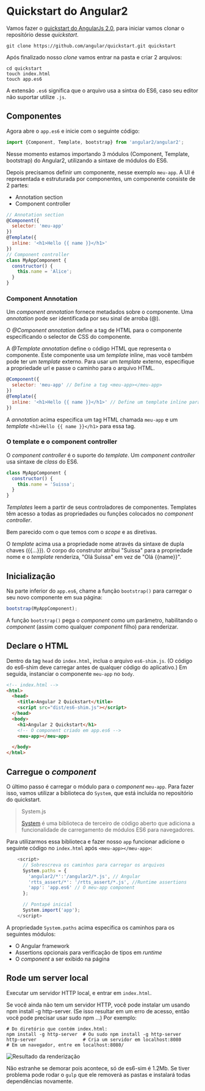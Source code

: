 # Quickstart do Angular2

Vamos fazer o [quickstart do AngularJs 2.0](https://angular.io/docs/js/latest/quickstart.html), para iniciar vamos clonar o repositório desse *quickstart*.

```
git clone https://github.com/angular/quickstart.git quickstart
```

Após finalizado nosso *clone* vamos entrar na pasta e criar 2 arquivos:

```
cd quickstart
touch index.html
touch app.es6
```

A extensão `.es6` significa que o arquivo usa a sintxa do ES6, caso seu editor não suportar utilize `.js`.

## Componentes
Agora abre o `app.es6` e inicie com o seguinte código:

```js
import {Component, Template, bootstrap} from 'angular2/angular2';
```

Nesse momento estamos importando 3 módulos (Component, Template, bootstrap) do Angular2, utilizando a sintaxe de módulos do ES6.

Depois precisamos definir um componente, nesse exemplo `meu-app`.
A UI é representada e estruturada por componentes, um componente consiste de 2 partes:

- Annotation section
- Component controller

```js
// Annotation section
@Component({
  selector: 'meu-app'
})
@Template({
  inline: '<h1>Hello {{ name }}</h1>'
})
// Component controller
class MyAppComponent {
  constructor() {
    this.name = 'Alice';
  }
}
```


### Component Annotation

Um *component annotation* fornece metadados sobre o componente. Uma *annotation* pode ser identificada por seu sinal de arroba (@).

O *@Component annotation* define a tag de HTML para o componente especificando o selector de CSS do componente.

A *@Template annotation* define o código HTML que representa o componente. Este componente usa um *template* inline, mas você também pode ter um *template* externo. Para usar um *template* externo, especifique a propriedade url e passe o caminho para o arquivo HTML.

```js
@Component({
  selector: 'meu-app' // Define a tag <meu-app></meu-app>
})
@Template({
  inline: '<h1>Hello {{ name }}</h1>' // Define um template inline para o  componente
})
```

A *annotation* acima especifica um tag HTML chamada `meu-app` e um *template* `<h1>Hello {{ name }}</h1>` para essa tag.


### O template e o component controller

O *component controller* é o suporte do *template*. Um *component controller* usa sintaxe de *class* do ES6.

```js
class MyAppComponent {
  constructor() {
    this.name = 'Suissa';
  }
}
```

*Templates* leem a partir de seus controladores de componentes. Templates têm acesso a todas as propriedades ou funções colocados no *component controller*.

Bem parecido com o que temos com o *scope* e as diretivas.

O *template* acima usa a propriedade nome através da sintaxe de dupla chaves ({{...}}). O corpo do construtor atribui "Suissa" para a propriedade nome e o *template* renderiza, "Olá Suissa" em vez de "Olá {{name}}".

## Inicialização

Na parte inferior do `app.es6`, chame a função `bootstrap()` para carregar o seu novo componente em sua página:

```js
bootstrap(MyAppComponent);
```

A função `bootstrap()` pega o *component* como um parâmetro, habilitando o *component* (assim como qualquer *component* filho) para renderizar.

## Declare o HTML

Dentro da tag `head` do `index.html`, inclua o arquivo `es6-shim.js`. (O código do es6-shim deve carregar antes de qualquer código do aplicativo.) Em seguida, instanciar o componente `meu-app` no `body`.

```html
<!-- index.html -->
<html>
  <head>
    <title>Angular 2 Quickstart</title>
    <script src="dist/es6-shim.js"></script>
  </head>
  <body>
    <h1>Angular 2 Quickstart</h1>
    <!-- O component criado em app.es6 -->
    <meu-app></meu-app>

  </body>
</html>
```

## Carregue o *component*

O último passo é carregar o módulo para o *component* `meu-app`. Para fazer isso, vamos utilizar a biblioteca do `System`, que está incluída no repositório do quickstart.

> System.js
> 
> [System](https://github.com/systemjs/systemjs) é uma biblioteca de terceiro de código aberto que adiciona a funcionalidade de carregamento de módulos ES6 para navegadores.

Para utilizarmos essa biblioteca e fazer nosso `app` funcionar adicione o seguinte código no `index.html` após `<meu-app></meu-app>`:

```js
    <script>
      // Sobrescreva os caminhos para carregar os arquivos
      System.paths = {
        'angular2/*':'/angular2/*.js', // Angular
        'rtts_assert/*': '/rtts_assert/*.js', //Runtime assertions
        'app': 'app.es6' // O meu-app component
      };

      // Pontapé inicial
      System.import('app');
    </script>
```

A propriedade `System.paths` acima especifica os caminhos para os seguintes módulos:

- O Angular framework
- Assertions opcionais para verificação de tipos em *runtime*
- O *component* a ser exibido na página

## Rode um server local

Executar um servidor HTTP local, e entrar em `index.html`.

Se você ainda não tem um servidor HTTP, você pode instalar um usando npm install -g http-server. (Se isso resultar em um erro de acesso, então você pode precisar usar sudo npm ...) Por exemplo:

```
# Do diretório que contém index.html:
npm install -g http-server  # Ou sudo npm install -g http-server
http-server                 # Cria um servidor em localhost:8080
# Em um navegador, entre em localhost:8080/
```

![Resultado da renderização](https://cldup.com/Af5p4EHtyX-1200x1200.png)

Não estranhe se demorar pois acontece, só de es6-sim é 1.2Mb. Se tiver problema pode rodar o `gulp` que ele removerá as pastas e instalará todas dependências novamente.
